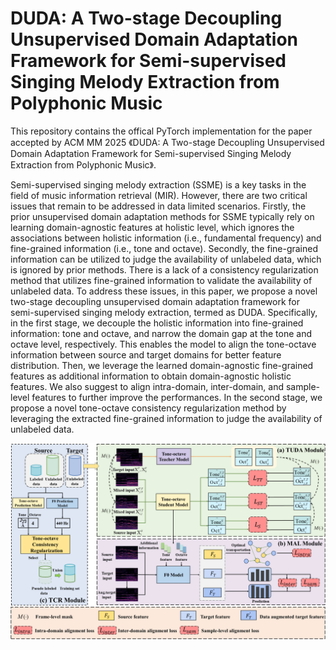 # DUDA: A Two-stage Decoupling Unsupervised Domain Adaptation Framework for Semi-supervised Singing Melody Extraction from Polyphonic Music

This repository contains the offical PyTorch implementation for the paper accepted by ACM MM 2025 《DUDA: A Two-stage Decoupling Unsupervised Domain Adaptation Framework for Semi-supervised Singing Melody Extraction from Polyphonic Music》.

Semi-supervised singing melody extraction (SSME) is a key tasks in the field of music information retrieval (MIR). However, there are two critical issues that remain to be addressed in data limited scenarios. Firstly, the prior unsupervised domain adaptation methods for SSME typically rely on learning domain-agnostic features at holistic level, which ignores the associations between holistic information (i.e., fundamental frequency) and fine-grained information (i.e., tone and octave). Secondly, the fine-grained information can be utilized to judge the availability of unlabeled data, which is ignored by prior methods. There is a lack of a consistency regularization method that utilizes fine-grained information to validate the availability of unlabeled data. To address these issues, in this paper, we propose a novel two-stage decoupling unsupervised domain adaptation framework for semi-supervised singing melody extraction, termed as DUDA. Specifically, in the first stage, we decouple the holistic information into fine-grained information: tone and octave, and narrow the domain gap at the tone and octave level, respectively. This enables the model to align the tone-octave information between source and target domains for better feature distribution. Then, we leverage the learned domain-agnostic fine-grained features as additional information to obtain domain-agnostic holistic features. We also suggest to align intra-domain, inter-domain, and sample-level features to further improve the performances. In the second stage, we propose a novel tone-octave consistency regularization method by leveraging the extracted fine-grained information to judge the availability of unlabeled data.

<img src="assets/duda.png" width="800px"/>
